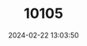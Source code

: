 ---
title: "10105"
category: "Hippopus hippopus"
draft: false
date: 2024-02-22 13:03:50
languages:
  English: ["Bear Paw Clam", "Horse's Hoof Clam", "Strawberry Clam"]
---